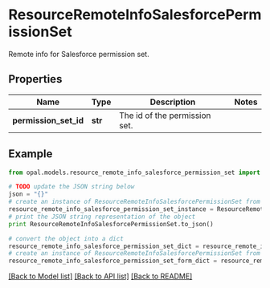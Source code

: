 # ResourceRemoteInfoSalesforcePermissionSet

Remote info for Salesforce permission set.

## Properties

Name | Type | Description | Notes
------------ | ------------- | ------------- | -------------
**permission_set_id** | **str** | The id of the permission set. | 

## Example

```python
from opal.models.resource_remote_info_salesforce_permission_set import ResourceRemoteInfoSalesforcePermissionSet

# TODO update the JSON string below
json = "{}"
# create an instance of ResourceRemoteInfoSalesforcePermissionSet from a JSON string
resource_remote_info_salesforce_permission_set_instance = ResourceRemoteInfoSalesforcePermissionSet.from_json(json)
# print the JSON string representation of the object
print ResourceRemoteInfoSalesforcePermissionSet.to_json()

# convert the object into a dict
resource_remote_info_salesforce_permission_set_dict = resource_remote_info_salesforce_permission_set_instance.to_dict()
# create an instance of ResourceRemoteInfoSalesforcePermissionSet from a dict
resource_remote_info_salesforce_permission_set_form_dict = resource_remote_info_salesforce_permission_set.from_dict(resource_remote_info_salesforce_permission_set_dict)
```
[[Back to Model list]](../README.md#documentation-for-models) [[Back to API list]](../README.md#documentation-for-api-endpoints) [[Back to README]](../README.md)


